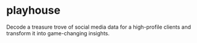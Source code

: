 # playhouse
Decode a treasure trove of social media data for a high-profile clients and transform it into game-changing insights.
